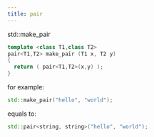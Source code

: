 ```yaml
---
title: pair
---
```


std::make_pair

```cpp
template <class T1,class T2>
pair<T1,T2> make_pair (T1 x, T2 y)
{
  return ( pair<T1,T2>(x,y) );
}
```

for example:

```cpp
std::make_pair("hello", "world");
```

equals to:

```cpp
std::pair<string, string>("hello", "world");
```
